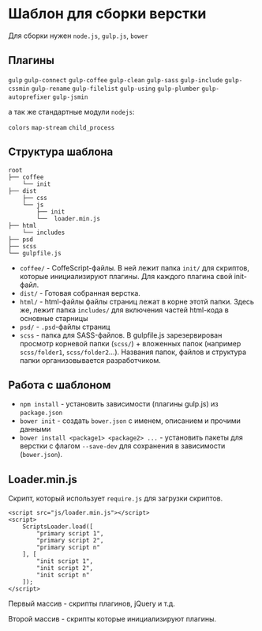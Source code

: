 # Шаблон для сборки верстки

Для сборки нужен ```node.js```, ```gulp.js```, ```bower```

## Плагины

```gulp```
```gulp-connect```
```gulp-coffee```
```gulp-clean```
```gulp-sass```
```gulp-include```
```gulp-cssmin```
```gulp-rename```
```gulp-filelist```
```gulp-using```
```gulp-plumber```
```gulp-autoprefixer```
```gulp-jsmin```

а так же стандартные модули ```nodejs```:

```colors```
```map-stream```
```child_process```

## Структура шаблона

```
root
├── coffee
    └── init
├── dist
    ├── css
    └── js
        ├── init
        └──  loader.min.js
├── html
    └── includes
├── psd
├── scss
└── gulpfile.js
```

- ```coffee/``` - CoffeScript-файлы. В ней лежит папка ```init/``` для скриптов, которые инициализируют плагины. Для каждого плагина свой init-файл.
- ```dist/``` - Готовая собранная верстка.
- ```html/``` - html-файлы файлы страниц лежат в корне этотй папки. Здесь же, лежит папка ```includes/``` для включения частей html-кода в основные старницы
- ```psd/``` - ```.psd```-файлы страниц
- ```scss``` - папка для SASS-файлов. В gulpfile.js зарезервирован просмотр корневой папки (```scss/```) + вложенных папок (например ```scss/folder1```, ```scss/folder2```...). Названия папок, файлов и структура папки организовывается разработчиком.

## Работа с шаблоном

- ```npm install``` - установить зависимости (плагины gulp.js) из ```package.json```
- ```bower init``` - создать ```bower.json``` с именем, описанием и прочими данными
- ```bower install <package1> <package2> ...``` - установить пакеты для верстки с флагом ```--save-dev``` для сохранения в зависимости (```bower.json```).

## Loader.min.js

Скрипт, который использует ```require.js``` для загрузки скриптов.

```
<script src="js/loader.min.js"></script>
<script>
	ScriptsLoader.load([
		"primary script 1",
		"primary script 2",
		"primary script n"
	], [
		"init script 1",
		"init script 2",
		"init script n"
	]);
</script>
```

Первый массив - скрипты плагинов, jQuery и т.д.

Второй массив - скрипты которые инициализируют плагины.